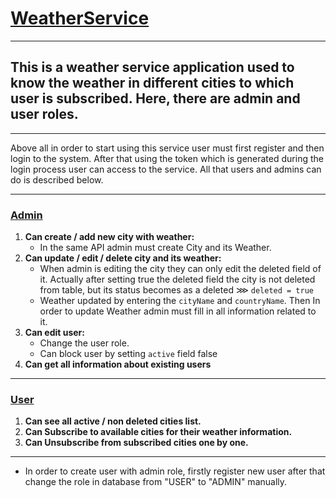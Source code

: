 
# [WeatherService]()

---
This is a weather service application used to know the weather in different cities to which user is subscribed. Here, there are admin and user roles.
---

***

Above all in order to start using this service user must first register and then login to the system. After that using the token which is generated during the login process user can access to the service.
 All that users and admins can do is described below.

***

### [Admin]()

1. **Can create / add new city with weather:**
    * In the same API admin must create City and its Weather.
2. **Can update / edit / delete city and its weather:**
    * When admin is editing the city they can only edit the deleted field of it. Actually after setting true the deleted
      field the city is not deleted from table, but its status becomes as a deleted ⋙ ```deleted = true```
    * Weather updated by entering the `cityName` and `countryName`. Then In order to update Weather admin must fill in all information related to it.
3. **Can edit user:**
   * Change the user role.
   * Can block user by setting `active` field false
4. **Can get all information about existing users**

 * * *

### [User]()

1. **Can see all active / non deleted cities list.**
2. **Can Subscribe to available cities for their weather information.** 
3. **Can Unsubscribe from subscribed cities one by one.** 


***

* In order to create user with admin role, firstly register new user after that change the role in database from "USER"
to "ADMIN" manually.

